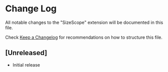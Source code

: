 # Change Log

All notable changes to the "SizeScope" extension will be documented in this file.

Check [Keep a Changelog](http://keepachangelog.com/) for recommendations on how to structure this file.

## [Unreleased]

- Initial release